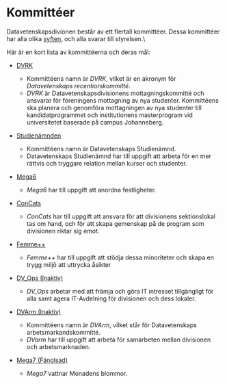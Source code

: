 # Kommittéer
Datavetenskapsdivionen består av ett flertall kommittéer. 
Dessa kommittéer har alla olika [syften](https://drive.google.com/file/d/1il_w2HWMZVwvRrJhEMa_8NUKFy-upx9m/view?usp=drive_link), 
och alla svarar till styrelsen.\

Här är en kort lista av kommittéerna och deras mål:
* [DVRK](/committees/dvrk)
    - Kommittéens namn är *DVRK*, vilket är en akronym för *Datavetenskaps recentiorskommitté*.
    - *DVRK* är Datavetenskapsdivisionens mottagningskommitté och ansvarar för föreningens mottagning av nya studenter. Kommittéens ska planera och genomföra mottagningen av nya studenter till kandidatprogrammet och institutionens masterprogram vid universitetet baserade på campus Johanneberg.

* [Studienämnden](/committees/board-of-studies)
    - Kommittéens namn är Datavetenskaps Studienämnd.
    - Datavetenskaps Studienämnd har till uppgift att arbeta för en mer rättvis och tryggare relation mellan kurser och studenter.

* [Mega6](/committees/mega6)
    - *Mega6* har till uppgift att anordna festligheter.
* [ConCats](/committees/concats)
    - *ConCats* har till uppgift att ansvara för att divisionens sektionslokal tas om hand, och för att skapa gemenskap på de program som divisionen riktar sig emot.
* [Femme++](/committees/femmepp)
    - *Femme++* har till uppgift att stödja dessa minoriteter och skapa en trygg miljö att uttrycka åsikter
* [DV_Ops (Inaktiv)](/committees/dv_ops)
    - *DV_Ops* arbetar med att främja och göra IT intresset tillgängligt för alla samt agera IT-Avdelning för divisionen och dess lokaler.
* [DVArm (Inaktiv)](/committees/dvarm)
    - Kommittéens namn är *DVArm*, vilket står för Datavetenskaps arbetsmarkandskommitté.
    - *DVarm* har till uppgift att arbeta för samarbeten mellan divisionen och arbetsmarknaden.
* [Mega7 (Fänglsad)](/committees/mega7)
    - *Mega7* vattnar Monadens blommor.